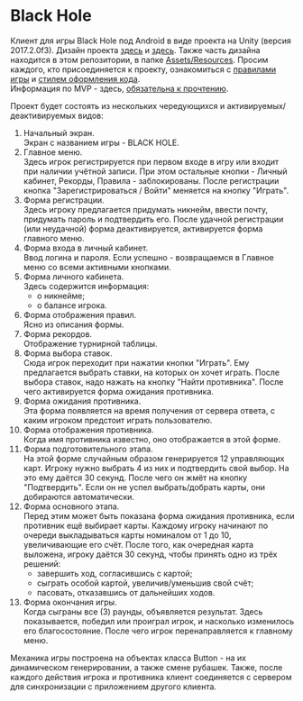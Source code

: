 # Black Hole  
Клиент для игры Black Hole под Android в виде проекта на Unity (версия 2017.2.0f3).  Дизайн проекта [здесь](https://yadi.sk/d/Kilx1lpi3PobdY) и [здесь](https://drive.google.com/drive/folders/1dm2wttfHI-oNY_OrpihKKrbPgtbKwKPG). Также часть дизайна находится в этом репозитории, в папке [Assets/Resources](https://github.com/hackatomsk2017-2048/black-hole-client/tree/master/Assets/Resources). Просим каждого, кто присоединяется к проекту, ознакомиться с [правилами игры](https://github.com/hackatomsk2017-2048/black-hole-client/wiki/%D0%9F%D1%80%D0%B0%D0%B2%D0%B8%D0%BB%D0%B0-%D0%B8%D0%B3%D1%80%D1%8B) и [стилем оформления кода](https://github.com/hackatomsk2017-2048/black-hole-client/wiki/%D0%A1%D1%82%D0%B8%D0%BB%D1%8C-%D0%BA%D0%BE%D0%B4%D0%B0).   
Информация по MVP - здесь, [обязательна к прочтению](https://github.com/hackatomsk2017-2048/black-hole-client/wiki/MVP).  

Проект будет состоять из нескольких чередующихся и активируемых/деактивируемых видов:  
1. Начальный экран.  
    Экран с названием игры - BLACK HOLE.
2. Главное меню.  
    Здесь игрок регистрируется при первом входе в игру или входит при наличии учётной записи. При этом остальные кнопки - Личный кабинет, Рекорды, Правила - заблокированы. После регистрации кнопка "Зарегистрироваться / Войти" меняется на кнопку "Играть".  
3. Форма регистрации.  
    Здесь игроку предлагается придумать никнейм, ввести почту, придумать пароль и подтвердить его. После удачной регистрации (или неудачной) форма деактивируется, активируется форма главного меню.  
4. Форма входа в личный кабинет.  
    Ввод логина и пароля. Если успешно - возвращаемся в Главное меню со всеми активными кнопками.  
5. Форма личного кабинета.  
    Здесь содержится информация:  
    - о никнейме;  
    - о балансе игрока.  
6. Форма отображения правил.  
    Ясно из описания формы.  
7. Форма рекордов.  
    Отображение турнирной таблицы.  
7. Форма выбора ставок.  
    Сюда игрок переходит при нажатии кнопки "Играть". Ему предлагается выбрать ставки, на которых он хочет играть. После выбора ставок, надо нажать на кнопку "Найти противника". После чего активируется форма ожидания противника.  
8. Форма ожидания противника.  
    Эта форма появляется на время получения от сервера ответа, с каким игроком предстоит играть пользователю.  
9. Форма отображения противника.  
    Когда имя противника известно, оно отображается в этой форме.  
10. Форма подготовительного этапа.  
    На этой форме случайным образом генерируется 12 управляющих карт. Игроку нужно выбрать 4 из них и подтвердить свой выбор. На это ему даётся 30 секунд.  После чего он жмёт на кнопку "Подтвердить". Если он не успел выбрать/добрать карты, они добираются автоматически.   
11. Форма основного этапа.  
    Перед этим может быть показана форма ожидания противника, если противник ещё выбирает карты. Каждому игроку начинают по очереди выкладываться карты номиналом от 1 до 10, увеличивающие его счёт. После того, как очередная карта выложена, игроку даётся 30 секунд, чтобы принять одно из трёх решений:  
    - завершить ход, согласившись с картой;  
    - сыграть особой картой, увеличив/уменьшив свой счёт;  
    - пасовать, отказавшись от дальнейших ходов.  
12. Форма окончания игры.  
    Когда сыграны все (3) раунды, объявляется результат. Здесь показывается, победил или проиграл игрок, и насколько изменилось его благосостояние. После чего игрок перенаправляется к главному меню.  

Механика игры построена на объектах класса Button - на их динамическом генерировании, а также смене рубашек. Также, после каждого действия игрока и противника клиент соединяется с сервером для синхронизации с приложением другого клиента.  